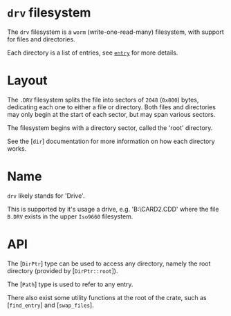 # `drv` filesystem

The `drv` filesystem is a `worm` (write-one-read-many) filesystem,
with support for files and directories.

Each directory is a list of entries, see [`entry`](crate::entry) for more details.

# Layout

The `.DRV` filesystem splits the file into sectors of `2048` (`0x800`) bytes, dedicating each one
to either a file or directory.
Both files and directories may only begin at the start of each sector, but may span various
sectors.

The filesystem begins with a directory sector, called the 'root' directory.

See the [`dir`] documentation for more information on how each directory works.

# Name

`drv` likely stands for 'Drive'.

This is supported by it's usage a drive, e.g. 'B:\\CARD2.CDD' where
the file `B.DRV` exists in the upper `Iso9660` filesystem.

# API

The [`DirPtr`] type can be used to access any directory, namely the root directory
(provided by [`DirPtr::root`]).

The [`Path`] type is used to refer to any entry.

There also exist some utility functions at the root of the crate, such as [`find_entry`]
and [`swap_files`].